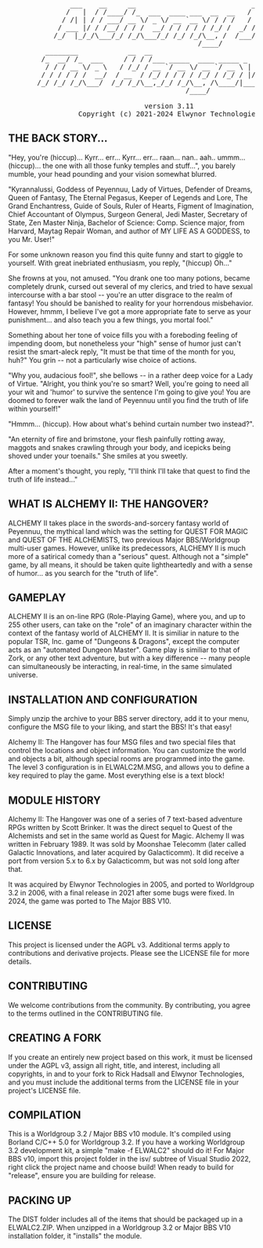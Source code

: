 <pre>
               ___    __     __                            ________
              /   |  / /____/ /_  ___  ____ ___  __  __   /  _/  _/
             / /| | / / ___/ __ \/ _ \/ __ `__ \/ / / /   / / / /(_)
            / ___ |/ / /__/ / / /  __/ / / / / / /_/ /  _/ /_/ /_
           /_/  |_/_/\___/_/ /_/\___/_/ /_/ /_/\__, /  /___/___(_)
                                              /____/
         ________            __  __
        /_  __/ /_  ___     / / / /___ _____  ____ _____ _   _____  _____
         / / / __ \/ _ \   / /_/ / __ `/ __ \/ __ `/ __ \ | / / _ \/ ___/
        / / / / / /  __/  / __  / /_/ / / / / /_/ / /_/ / |/ /  __/ /
       /_/ /_/ /_/\___/  /_/ /_/\__,_/_/ /_/\__, /\____/|___/\___/_/
                                           /____/
                                           
                                 version 3.11
                 Copyright (c) 2021-2024 Elwynor Technologies
</pre>

## THE BACK STORY...

 "Hey, you're (hiccup)...  Kyrr... err...  Kyrr... err... raan... nan.. aah..
 ummm...  (hiccup)... the one with all those funky temples and stuff...", you
 barely mumble, your head pounding and your vision somewhat blurred.

 "Kyrannalussi, Goddess of Peyennuu, Lady of Virtues, Defender of Dreams, Queen
 of Fantasy, The Eternal Pegasus, Keeper of Legends and Lore, The Grand
 Enchantress, Guide of Souls, Ruler of Hearts, Figment of Imagination, Chief
 Accountant of Olympus, Surgeon General, Jedi Master, Secretary of State, Zen
 Master Ninja, Bachelor of Science: Comp.  Science major, from Harvard, Maytag
 Repair Woman, and author of MY LIFE AS A GODDESS, to you Mr. User!"

 For some unknown reason you find this quite funny and start to giggle to
 yourself.  With great inebriated enthusiasm, you reply, "(hiccup) Oh..."

 She frowns at you, not amused.  "You drank one too many potions, became
 completely drunk, cursed out several of my clerics, and tried to have sexual
 intercourse with a bar stool -- you're an utter disgrace to the realm of
 fantasy!  You should be banished to reality for your horrendous misbehavior.
 However, hmmm, I believe I've got a more appropriate fate to serve as your
 punishment... and also teach you a few things, you mortal fool."

 Something about her tone of voice fills you with a foreboding feeling of
 impending doom, but nonetheless your "high" sense of humor just can't resist
 the smart-aleck reply, "It must be that time of the month for you, huh?"  You
 grin -- not a particularly wise choice of actions.

 "Why you, audacious fool!", she bellows -- in a rather deep voice for a Lady
 of Virtue.  "Alright, you think you're so smart?  Well, you're going to need
 all your wit and 'humor' to survive the sentence I'm going to give you!  You
 are doomed to forever walk the land of Peyennuu until you find the truth of
 life within yourself!"

 "Hmmm...  (hiccup).  How about what's behind curtain number two instead?".

 "An eternity of fire and brimstone, your flesh painfully rotting away, maggots
 and snakes crawling through your body, and icepicks being shoved under your
 toenails."  She smiles at you sweetly.

 After a moment's thought, you reply, "I'll think I'll take that quest to find
 the truth of life instead..."
 
## WHAT IS ALCHEMY II: THE HANGOVER?

 ALCHEMY II takes place in the swords-and-sorcery fantasy world of Peyennuu,
 the mythical land which was the setting for QUEST FOR MAGIC and QUEST OF THE
 ALCHEMISTS, two previous Major BBS/Worldgroup multi-user games.  However,
 unlike its predecessors, ALCHEMY II is much more of a satirical comedy than a
 "serious" quest.  Although not a "simple" game, by all means, it should be
 taken quite lightheartedly and with a sense of humor... as you search for the
 "truth of life".

## GAMEPLAY
 
 ALCHEMY II is an on-line RPG (Role-Playing Game), where you, and up to 255
 other users, can take on the "role" of an imaginary character within the
 context of the fantasy world of ALCHEMY II.  It is similiar in nature to the
 popular TSR, Inc. game of "Dungeons & Dragons", except the computer acts as an
 "automated Dungeon Master".  Game play is similiar to that of Zork, or any
 other text adventure, but with a key difference -- many people can
 simultaneously be interacting, in real-time, in the same simulated universe.

## INSTALLATION AND CONFIGURATION
 
 Simply unzip the archive to your BBS server directory, add it to your menu,
 configure the MSG file to your liking, and start the BBS! It's that easy!

 Alchemy II: The Hangover has four MSG files and two special files that control
 the locations and object information. You can customize the world and objects
 a bit, although special rooms are programmed into the game. The level 3
 configuration is in ELWALC2M.MSG, and allows you to define a key required
 to play the game. Most everything else is a text block!
 
## MODULE HISTORY
 
 Alchemy II: The Hangover was one of a series of 7 text-based adventure RPGs
 written by Scott Brinker. It was the direct sequel to Quest of the Alchemists
 and set in the same world as Quest for Magic. Alchemy II was written in
 February 1989. It was sold by Moonshae Telecomm (later called Galactic
 Innovations, and later acquired by Galacticomm). It did receive a port from
 version 5.x to 6.x by Galacticomm, but was not sold long after that.
 
 It was acquired by Elwynor Technologies in 2005, and ported to Worldgroup 3.2
 in 2006, with a final release in 2021 after some bugs were fixed. In 2024, 
 the game was ported to The Major BBS V10.
 
## LICENSE

 This project is licensed under the AGPL v3. Additional terms apply to 
 contributions and derivative projects. Please see the LICENSE file for 
 more details.

## CONTRIBUTING

 We welcome contributions from the community. By contributing, you agree to the
 terms outlined in the CONTRIBUTING file.

## CREATING A FORK

 If you create an entirely new project based on this work, it must be licensed 
 under the AGPL v3, assign all right, title, and interest, including all 
 copyrights, in and to your fork to Rick Hadsall and Elwynor Technologies, and 
 you must include the additional terms from the LICENSE file in your project's 
 LICENSE file.

## COMPILATION

 This is a Worldgroup 3.2 / Major BBS v10 module. It's compiled using Borland
 C/C++ 5.0 for Worldgroup 3.2. If you have a working Worldgroup 3.2 development
 kit, a simple "make -f ELWALC2" should do it! For Major BBS v10, import this
 project folder in the isv/ subtree of Visual Studio 2022, right click the
 project name and choose build! When ready to build for "release", ensure you
 are building for release.

## PACKING UP

 The DIST folder includes all of the items that should be packaged up in a 
 ELWALC2.ZIP. When unzipped in a Worldgroup 3.2 or Major BBS V10 installation 
 folder, it "installs" the module.
